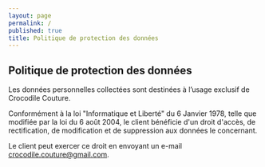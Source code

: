 ```yaml
---
layout: page
permalink: /
published: true
title: Politique de protection des données
---
```

## Politique de protection des données

Les données personnelles collectées sont destinées à l’usage exclusif de Crocodile Couture. 

Conformément à la loi "Informatique et Liberté" du 6 Janvier 1978, telle que modifiée par la loi du 6 août 2004, le client bénéficie d'un droit d'accès, de rectification, de modification et de suppression aux données le concernant.

Le client peut exercer ce droit en envoyant un e-mail [crocodile.couture@gmail.com](mailto:crocodile.couture@gmail.com).
